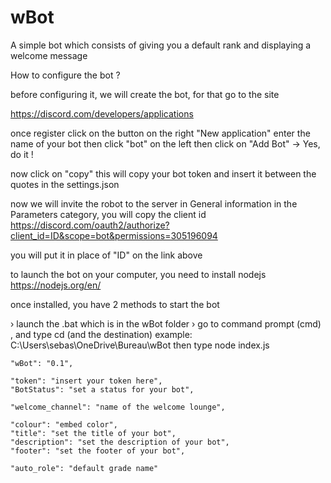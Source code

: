 # wBot
A simple bot which consists of giving you a default rank and displaying a welcome message

How to configure the bot ?

before configuring it, we will create the bot, for that go to the site 

https://discord.com/developers/applications

once register click on the button on the right "New application"
enter the name of your bot
then click "bot" on the left
then click on "Add Bot"
→ Yes, do it !

now click on "copy" this will copy your bot token
and insert it between the quotes in the settings.json

now we will invite the robot to the server
in General information in the Parameters category, you will copy the client id
https://discord.com/oauth2/authorize?client_id=ID&scope=bot&permissions=305196094

you will put it in place of "ID" on the link above

to launch the bot on your computer, you need to install nodejs
https://nodejs.org/en/

once installed, you have 2 methods to start the bot

› launch the .bat which is in the wBot folder
› go to command prompt (cmd) , and type cd (and the destination) example: C:\Users\sebas\OneDrive\Bureau\wBot then type node index.js
   
    "wBot": "0.1", 

    "token": "insert your token here",
    "BotStatus": "set a status for your bot",

    "welcome_channel": "name of the welcome lounge",

    "colour": "embed color",
    "title": "set the title of your bot",
    "description": "set the description of your bot",
    "footer": "set the footer of your bot",

    "auto_role": "default grade name"
    
    


